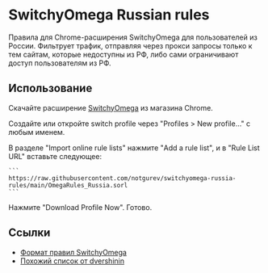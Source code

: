 # SwitchyOmega Russian rules

Правила для Chrome-расширения SwitchyOmega для пользователей из России. Фильтрует трафик, отправляя через прокси запросы
только к тем сайтам, которые недоступны из РФ, либо сами ограничивают доступ пользователям из РФ.

## Использование

Скачайте
расширение [SwitchyOmega](https://chromewebstore.google.com/detail/proxy-switchyomega/padekgcemlokbadohgkifijomclgjgif)
из магазина Chrome.

Создайте или откройте switch profile через "Profiles > New profile..." с любым именем.

В разделе "Import online rule lists" нажмите "Add a rule list", и в "Rule List URL" вставьте следующее:

    ```
    https://raw.githubusercontent.com/notgurev/switchyomega-russia-rules/main/OmegaRules_Russia.sorl
    ```

Нажмите "Download Profile Now". Готово.

## Ссылки

- [Формат правил SwitchyOmega](https://github.com/FelisCatus/SwitchyOmega/wiki/SwitchyOmega-conditions-format)
- [Похожий список от dvershinin](https://github.com/dvershinin/switchy-rules)
